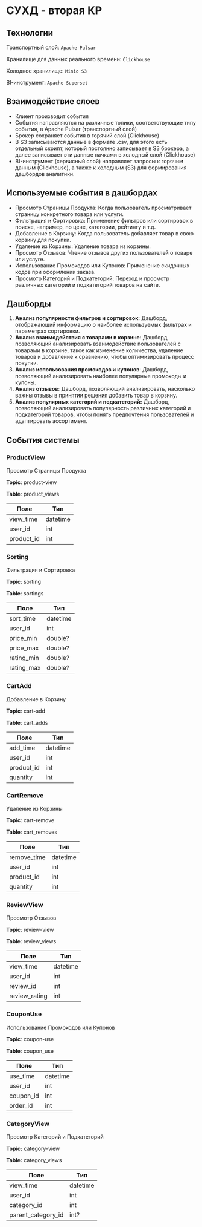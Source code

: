 # СУХД - вторая КР

## Технологии

Транспортный слой: `Apache Pulsar`

Хранилище для данных реального времени: `Clickhouse`

Холодное хранилище: `Minio S3`

BI-инструмент: `Apache Superset`

## Взаимодействие слоев

* Клиент производит события
* События направляются на различные топики, соответствующие типу события, в Apache Pulsar (транспортный слой)
* Брокер сохраняет события в горячий слой (Clickhouse)
* В S3 записываются данные в формате .csv, для этого есть отдельный скрипт, который постоянно записывает в S3 
  брокера, а далее записывает эти данные пачками в холодный слой (Clickhouse)
* BI-инструмент (сервисный слой) направляет запросы к горячим данным (Clickhouse), а также к холодным (S3) для формирования дашбордов аналитики.

## Используемые события в дашбордах

* Просмотр Страницы Продукта: Когда пользователь просматривает страницу конкретного товара или услуги.
* Фильтрация и Сортировка: Применение фильтров или сортировок в поиске, например, по цене, категории, рейтингу и т.д.
* Добавление в Корзину: Когда пользователь добавляет товар в свою корзину для покупки.
* Удаление из Корзины: Удаление товара из корзины.
* Просмотр Отзывов: Чтение отзывов других пользователей о товаре или услуге.
* Использование Промокодов или Купонов: Применение скидочных кодов при оформлении заказа.
* Просмотр Категорий и Подкатегорий: Переход и просмотр различных категорий и подкатегорий товаров на сайте.

## Дашборды

1. **Анализ популярности фильтров и сортировок**: Дашборд, отображающий информацию о наиболее используемых фильтрах и
   параметрах сортировки.
2. **Анализ взаимодействия с товарами в корзине**: Дашборд, позволяющий анализировать взаимодействие пользователей с
   товарами в корзине, такое как изменение количества, удаление товаров и добавление к сравнению, чтобы оптимизировать
   процесс покупки.
3. **Анализ использования промокодов и купонов**: Дашборд, позволяющий анализировать наиболее популярные промокоды и
   купоны.
4. **Анализ отзывов**: Дашборд, позволяющий анализировать, насколько важны отзывы в принятии решения добавить товар в
   корзину.
5. **Анализ популярных категорий и подкатегорий:** Дашборд, позволяющий анализировать популярность различных категорий и
   подкатегорий товаров, чтобы понять предпочтения пользователей и адаптировать ассортимент.

## События системы

### ProductView

Просмотр Страницы Продукта

**Topic**: product-view

**Table**: product_views

| Поле       | Тип      |
|------------|----------|
| view_time  | datetime |
| user_id    | int      |
| product_id | int      |

### Sorting

Фильтрация и Сортировка

**Topic**: sorting

**Table**: sortings

| Поле       | Тип      |
|------------|----------|
| sort_time  | datetime |
| user_id    | int      |
| price_min  | double?  |
| price_max  | double?  |
| rating_min | double?  |
| rating_max | double?  |

### CartAdd

Добавление в Корзину

**Topic**: cart-add

**Table**: cart_adds

| Поле       | Тип      |
|------------|----------|
| add_time   | datetime |
| user_id    | int      |
| product_id | int      |
| quantity   | int      |

### CartRemove

Удаление из Корзины

**Topic**: cart-remove

**Table**: cart_removes

| Поле        | Тип      |
|-------------|----------|
| remove_time | datetime |
| user_id     | int      |
| product_id  | int      |
| quantity    | int      |

### ReviewView

Просмотр Отзывов

**Topic**: review-view

**Table**: review_views

| Поле          | Тип      |
|---------------|----------|
| view_time     | datetime |
| user_id       | int      |
| review_id     | int      |
| review_rating | int      |

### CouponUse

Использование Промокодов или Купонов

**Topic**: coupon-use

**Table**: coupon_use

| Поле      | Тип      |
|-----------|----------|
| use_time  | datetime |
| user_id   | int      |
| coupon_id | int      |
| order_id  | int      |

### CategoryView

Просмотр Категорий и Подкатегорий

**Topic:** category-view

**Table:** category_views

| Поле               | Тип      |
|--------------------|----------|
| view_time          | datetime |
| user_id            | int      |
| category_id        | int      |
| parent_category_id | int?     |
